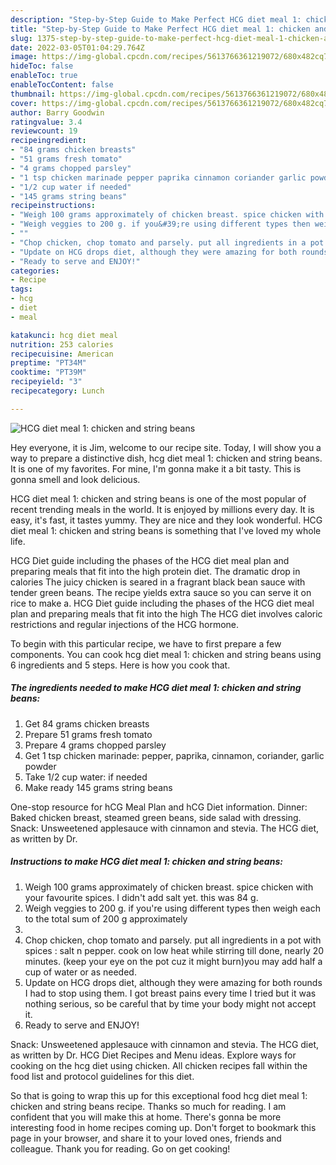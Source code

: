 ```yaml
---
description: "Step-by-Step Guide to Make Perfect HCG diet meal 1: chicken and string beans"
title: "Step-by-Step Guide to Make Perfect HCG diet meal 1: chicken and string beans"
slug: 1375-step-by-step-guide-to-make-perfect-hcg-diet-meal-1-chicken-and-string-beans
date: 2022-03-05T01:04:29.764Z
image: https://img-global.cpcdn.com/recipes/5613766361219072/680x482cq70/hcg-diet-meal-1-chicken-and-string-beans-recipe-main-photo.jpg
hideToc: false
enableToc: true
enableTocContent: false
thumbnail: https://img-global.cpcdn.com/recipes/5613766361219072/680x482cq70/hcg-diet-meal-1-chicken-and-string-beans-recipe-main-photo.jpg
cover: https://img-global.cpcdn.com/recipes/5613766361219072/680x482cq70/hcg-diet-meal-1-chicken-and-string-beans-recipe-main-photo.jpg
author: Barry Goodwin
ratingvalue: 3.4
reviewcount: 19
recipeingredient:
- "84 grams chicken breasts"
- "51 grams fresh tomato"
- "4 grams chopped parsley"
- "1 tsp chicken marinade pepper paprika cinnamon coriander garlic powder"
- "1/2 cup water if needed"
- "145 grams string beans"
recipeinstructions:
- "Weigh 100 grams approximately of chicken breast. spice chicken with your favourite spices. I didn&#39;t add salt yet. this was 84 g."
- "Weigh veggies to 200 g. if you&#39;re using different types then weigh each to the total sum of 200 g approximately"
- ""
- "Chop chicken, chop tomato and parsely. put all ingredients in a pot with spices : salt n pepper. cook on low heat while stirring till done, nearly 20 minutes. (keep your eye on the pot cuz it might burn)you may add half a cup of water or as needed."
- "Update on HCG drops diet, although they were amazing for both rounds I had to stop using them. I got breast pains every time I tried but it was nothing serious, so be careful that by time your body might not accept it."
- "Ready to serve and ENJOY!"
categories:
- Recipe
tags:
- hcg
- diet
- meal

katakunci: hcg diet meal 
nutrition: 253 calories
recipecuisine: American
preptime: "PT34M"
cooktime: "PT39M"
recipeyield: "3"
recipecategory: Lunch

---
```



![HCG diet meal 1: chicken and string beans](https://img-global.cpcdn.com/recipes/5613766361219072/680x482cq70/hcg-diet-meal-1-chicken-and-string-beans-recipe-main-photo.jpg)

Hey everyone, it is Jim, welcome to our recipe site. Today, I will show you a way to prepare a distinctive dish, hcg diet meal 1: chicken and string beans. It is one of my favorites. For mine, I'm gonna make it a bit tasty. This is gonna smell and look delicious.

HCG diet meal 1: chicken and string beans is one of the most popular of recent trending meals in the world. It is enjoyed by millions every day. It is easy, it's fast, it tastes yummy. They are nice and they look wonderful. HCG diet meal 1: chicken and string beans is something that I've loved my whole life.

HCG Diet guide including the phases of the HCG diet meal plan and preparing meals that fit into the high protein diet. The dramatic drop in calories The juicy chicken is seared in a fragrant black bean sauce with tender green beans. The recipe yields extra sauce so you can serve it on rice to make a. HCG Diet guide including the phases of the HCG diet meal plan and preparing meals that fit into the high The HCG diet involves caloric restrictions and regular injections of the HCG hormone.


To begin with this particular recipe, we have to first prepare a few components. You can cook hcg diet meal 1: chicken and string beans using 6 ingredients and 5 steps. Here is how you cook that.

<!--inarticleads1-->

##### The ingredients needed to make HCG diet meal 1: chicken and string beans:

1. Get 84 grams chicken breasts
1. Prepare 51 grams fresh tomato
1. Prepare 4 grams chopped parsley
1. Get 1 tsp chicken marinade: pepper, paprika, cinnamon, coriander, garlic powder
1. Take 1/2 cup water: if needed
1. Make ready 145 grams string beans


One-stop resource for hCG Meal Plan and hCG Diet information. Dinner: Baked chicken breast, steamed green beans, side salad with dressing. Snack: Unsweetened applesauce with cinnamon and stevia. The HCG diet, as written by Dr. 

<!--inarticleads2-->

##### Instructions to make HCG diet meal 1: chicken and string beans:

1. Weigh 100 grams approximately of chicken breast. spice chicken with your favourite spices. I didn&#39;t add salt yet. this was 84 g.
1. Weigh veggies to 200 g. if you&#39;re using different types then weigh each to the total sum of 200 g approximately
1. 
1. Chop chicken, chop tomato and parsely. put all ingredients in a pot with spices : salt n pepper. cook on low heat while stirring till done, nearly 20 minutes. (keep your eye on the pot cuz it might burn)you may add half a cup of water or as needed.
1. Update on HCG drops diet, although they were amazing for both rounds I had to stop using them. I got breast pains every time I tried but it was nothing serious, so be careful that by time your body might not accept it.
1. Ready to serve and ENJOY!

Snack: Unsweetened applesauce with cinnamon and stevia. The HCG diet, as written by Dr. HCG Diet Recipes and Menu ideas. Explore ways for cooking on the hcg diet using chicken. All chicken recipes fall within the food list and protocol guidelines for this diet. 

So that is going to wrap this up for this exceptional food hcg diet meal 1: chicken and string beans recipe. Thanks so much for reading. I am confident that you will make this at home. There's gonna be more interesting food in home recipes coming up. Don't forget to bookmark this page in your browser, and share it to your loved ones, friends and colleague. Thank you for reading. Go on get cooking!
